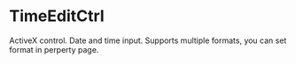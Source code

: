 # TimeEditCtrl
ActiveX control. Date and time input.
Supports multiple formats, you can set format in perperty page.
